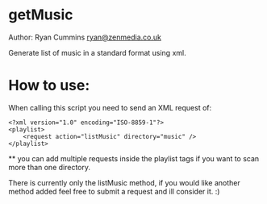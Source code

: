 getMusic
========

Author: Ryan Cummins <ryan@zenmedia.co.uk>

Generate list of music in a standard format using xml.

How to use:
========

When calling this script you need to send an XML request of:

	<?xml version="1.0" encoding="ISO-8859-1"?>
	<playlist>
		<request action="listMusic" directory="music" />
	</playlist>

** you can add multiple requests inside the playlist tags if you want to scan more than one directory.

There is currently only the listMusic method, if you would like another method added feel free to submit a request and ill consider it. :)